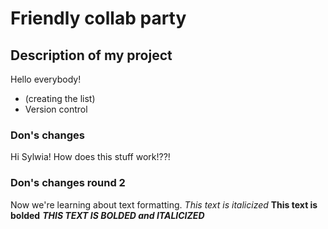 # Friendly collab party

## Description of my project

Hello everybody!

- (creating the list)
- Version control


### Don's changes
Hi Sylwia!  How does this stuff work!??!


### Don's changes round 2
Now we're learning about text formatting.
*This text is italicized*
**This text is bolded**
***THIS TEXT IS BOLDED and ITALICIZED***
